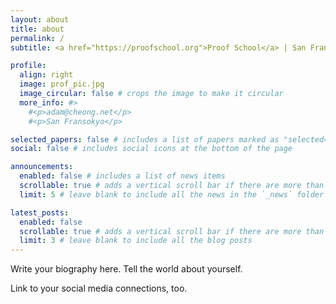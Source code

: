 ```yaml
---
layout: about
title: about
permalink: /
subtitle: <a href="https://proofschool.org">Proof School</a> | San Francisco, California | adam@cheong.net

profile:
  align: right
  image: prof_pic.jpg
  image_circular: false # crops the image to make it circular
  more_info: #>
    #<p>adam@cheong.net</p>
    #<p>San Fransokyo</p>

selected_papers: false # includes a list of papers marked as "selected={true}"
social: false # includes social icons at the bottom of the page

announcements:
  enabled: false # includes a list of news items
  scrollable: true # adds a vertical scroll bar if there are more than 3 news items
  limit: 5 # leave blank to include all the news in the `_news` folder

latest_posts:
  enabled: false
  scrollable: true # adds a vertical scroll bar if there are more than 3 new posts items
  limit: 3 # leave blank to include all the blog posts
---
```


Write your biography here. Tell the world about yourself.

Link to your social media connections, too.
